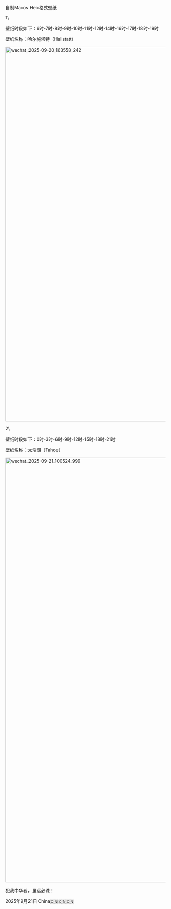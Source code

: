 自制Macos Heic格式壁纸


1\

壁纸时段如下：6时-7时-8时-9时-10时-11时-12时-14时-16时-17时-18时-19时


壁纸名称：哈尔施塔特（Hallstatt）


<img width="2000" height="1173" alt="wechat_2025-09-20_163558_242" src="https://github.com/user-attachments/assets/9d9c199f-f0ed-4ce3-9f18-e9bef7fe5ce8" />

2\

壁纸时段如下：0时-3时-6时-9时-12时-15时-18时-21时

壁纸名称：太浩湖（Tahoe）


<img width="2268" height="1330" alt="wechat_2025-09-21_100524_999" src="https://github.com/user-attachments/assets/1778511f-c2b7-40dd-94ae-228d1fc6e9da" />






犯我中华者，虽远必诛！


2025年9月21日 China🇨🇳🇨🇳🇨🇳

